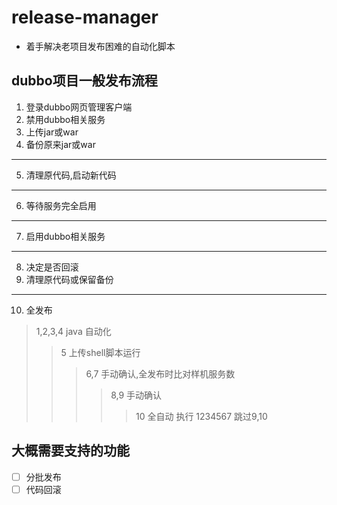 # release-manager
- 着手解决老项目发布困难的自动化脚本


## dubbo项目一般发布流程

1. 登录dubbo网页管理客户端
2. 禁用dubbo相关服务
3. 上传jar或war
4. 备份原来jar或war

--------------------

5. 清理原代码,启动新代码

---------------------

6. 等待服务完全启用

----------------------
7. 启用dubbo相关服务
----------------------
8. 决定是否回滚
9. 清理原代码或保留备份
----------------------
10. 全发布

> 1,2,3,4 java 自动化
>>5 上传shell脚本运行
>>> 6,7 手动确认,全发布时比对样机服务数
>>>> 8,9 手动确认
>>>>> 10 全自动 执行 1234567 跳过9,10


## 大概需要支持的功能

- [ ] 分批发布
- [ ] 代码回滚